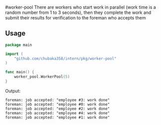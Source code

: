 #worker-pool
There are workers who start work in parallel (work time is a random number from 1 to 3 seconds),
then they complete the work and submit their results for verification to the foreman who accepts them

## Usage

```go
package main

import (
	"github.com/chubaka358/intern/pkg/worker-pool"
)

func main() {
	worker_pool.WorkerPool(5)
}
```

Output:
```
foreman: job accepted: "employee #3: work done"
foreman: job accepted: "employee #0: work done"
foreman: job accepted: "employee #2: work done"
foreman: job accepted: "employee #4: work done"
foreman: job accepted: "employee #1: work done"
```
